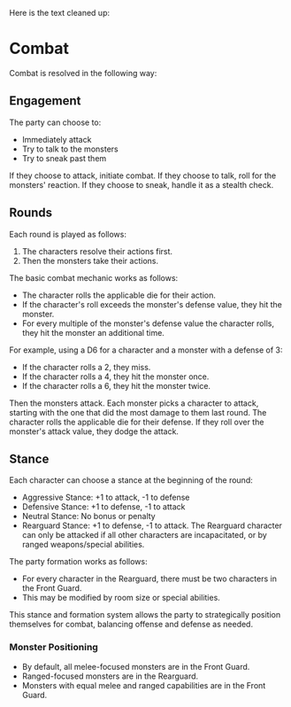 Here is the text cleaned up:

# Combat

Combat is resolved in the following way:

## Engagement
The party can choose to:
- Immediately attack
- Try to talk to the monsters
- Try to sneak past them

If they choose to attack, initiate combat. If they choose to talk, roll for the monsters' reaction. If they choose to sneak, handle it as a stealth check.

## Rounds
Each round is played as follows:

1. The characters resolve their actions first.
2. Then the monsters take their actions.

The basic combat mechanic works as follows:
- The character rolls the applicable die for their action.
- If the character's roll exceeds the monster's defense value, they hit the monster.
- For every multiple of the monster's defense value the character rolls, they hit the monster an additional time.

For example, using a D6 for a character and a monster with a defense of 3:
- If the character rolls a 2, they miss.
- If the character rolls a 4, they hit the monster once.
- If the character rolls a 6, they hit the monster twice.

Then the monsters attack. Each monster picks a character to attack, starting with the one that did the most damage to them last round. The character rolls the applicable die for their defense. If they roll over the monster's attack value, they dodge the attack.

## Stance
Each character can choose a stance at the beginning of the round:

- Aggressive Stance: +1 to attack, -1 to defense
- Defensive Stance: +1 to defense, -1 to attack
- Neutral Stance: No bonus or penalty
- Rearguard Stance: +1 to defense, -1 to attack. The Rearguard character can only be attacked if all other characters are incapacitated, or by ranged weapons/special abilities.

The party formation works as follows:
- For every character in the Rearguard, there must be two characters in the Front Guard.
- This may be modified by room size or special abilities. 

This stance and formation system allows the party to strategically position themselves for combat, balancing offense and defense as needed.

### Monster Positioning

- By default, all melee-focused monsters are in the Front Guard.
- Ranged-focused monsters are in the Rearguard.
- Monsters with equal melee and ranged capabilities are in the Front Guard.